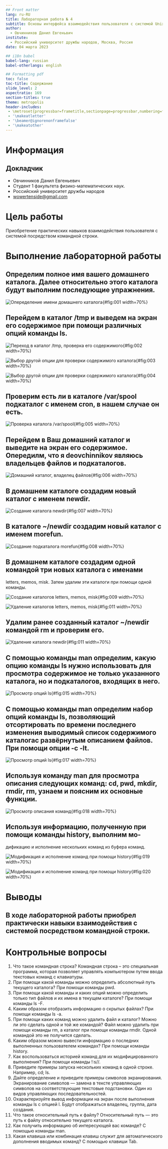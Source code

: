 ```yaml
---
## Front matter
lang: ru-RU
title: Лабораторная работа № 4
subtitle: Основы интерфейса взаимодействия пользователя с системой Unix на уровне командной строки
author:
  - Овчинников Данил Евгеньвич
institute:
  - Российский университет дружбы народов, Москва, Россия
date: 04 марта 2023

## i18n babel
babel-lang: russian
babel-otherlangs: english

## Formatting pdf
toc: false
toc-title: Содержание
slide_level: 2
aspectratio: 169
section-titles: true
theme: metropolis
header-includes:
 - \metroset{progressbar=frametitle,sectionpage=progressbar,numbering=fraction}
 - '\makeatletter'
 - '\beamer@ignorenonframefalse'
 - '\makeatother'
---
```


# Информация


## Докладчик

  * Овчинников Данил Евгеньевич
  * Студент 1 факультета физико-математических наук.
  * Российский университет дружбы народов
  * [wowertenside@gmail.com](mailto:wowertenside@gmail.com])

  
# Цель работы

Приобретение практических навыков взаимодействия пользователя с системой посредством командной строки.

# Выполнение лабораторной работы

## Определим полное имя вашего домашнего каталога. Далее относительно этого каталога будут выполним последующие упражнения.

![Опеределение имени домашнего каталога](image/1.png){#fig:001 width=70%}


## Перейдем в каталог /tmp и выведем на экран его содержимое при помощи различных опций команды ls.

![Переход в каталог /tmp, проверка его содержимого](image/2.png){#fig:002 width=70%}

![Выбор другой опции для проверки содержимого каталога](image/3.png){#fig:003 width=70%}

![Выбор другой опции для проверки содержимого каталога](image/4.png){#fig:004 width=70%}


## Проверим есть ли в каталоге /var/spool подкаталог с именем cron, в нашем случае он есть.

![Проверка каталога /var/spool](image/5.png){#fig:005 width=70%}

## Перейдем в Ваш домашний каталог и выведите на экран его содержимое. Опередилм, что я deovchinnikov являюсь владельцев файлов и подкаталогов.

![Домашний каталог, владелец файлов](image/6.png){#fig:006 width=70%}

## В домашнем каталоге создадим новый каталог с именем newdir.

![Создание каталога newdir](image/7.png){#fig:007 width=70%}

## В каталоге ~/newdir создадим новый каталог с именем morefun.

![Создание подкаталога morefun](image/8.png){#fig:008 width=70%}

## В домашнем каталоге создадим одной командой три новых каталога с именами
letters, memos, misk. Затем удалим эти каталоги при помощи одной команды.

![Создание каталогов letters, memos, misk](image/9.png){#fig:009 width=70%}

![Удаление каталогов letters, memos, misk](image/11.png){#fig:011 width=70%}

## Удалим ранее созданный каталог ~/newdir командой rm и проверим его.

![Удаление каталога newdir](image/10.png){#fig:011 width=70%}

## С помощью команды man определим, какую опцию команды ls нужно использовать для просмотра содержимое не только указанного каталога, но и подкаталогов, входящих в него.

![Просмотр опций ls](image/15.png){#fig:015 width=70%}

## С помощью команды man определим набор опций команды ls, позволяющий отсортировать по времени последнего изменения выводимый список содержимого каталогас развёрнутым описанием файлов. При помощи опции -c -lt.

![Просмотр опций ls](image/17.png){#fig:017 width=70%}

## Используя команду man для просмотра описания следующих команд: cd, pwd, mkdir, rmdir, rm, узнаем и поясним их основные функции.

![Просмотр описания команд](image/18.png){#fig:018 width=70%}

## Используя информацию, полученную при помощи команды history, выполним мо-
дификацию и исполнение нескольких команд из буфера команд.

![Модификация и исполнение команд при помощи history](image/19.png){#fig:019 width=70%}

![Модификация и исполнение команд при помощи history](image/20.png){#fig:020 width=70%}

# Выводы

## В ходе лабораторной работы приобрел практически навыки взаимодействия с системой посредством командной строки.

# Контрольные вопросы

1. Что такое командная строка? Командная строка – это специальная программа, которая позволяет управлять компьютером путем ввода текстовых команд с клавиатуры.
2. При помощи какой команды можно определить абсолютный путь текущего каталога? При помощи команды pwd.
3. При помощи какой команды и каких опций можно определить только тип файлов и их имена в текущем каталоге? При помощи команды ls -F.
4. Каким образом отобразить информацию о скрытых файлах? При помощи команды ls -a.
5. При помощи каких команд можно удалить файл и каталог? Можно ли это сделать одной и той же командой? Файл можно удалить при помощи команды rm, а каталог при помощи команды rmdir. Одной командой это не получится сделать.
6. Каким образом можно вывести информацию о последних выполненных пользователем командах? При помощи команды history.
7. Как воспользоваться историей команд для их модифицированного выполнения? При помощи команды !:s//.
8. Приведите примеры запуска нескольких команд в одной строке. Например, cd; ls.
9. Дайте определение и приведите примеры символов экранирования. Экранирование символов — замена в тексте управляющих символов на соответствующие текстовые подстановки. Один из видов управляющих последовательностей.
10. Охарактеризуйте вывод информации на экран после выполнения команды ls с опцией l. Будут отображаться владелец, группа, дата создания.
11. Что такое относительный путь к файлу? Относительный путь — это путь к файлу относительно текущего каталога.
12. Как получить информацию об интересующей вас команде? С помощью команды man.
13. Какая клавиша или комбинация клавиш служит для автоматического дополнения вводимых команд? С помощью клавиши Tab.


